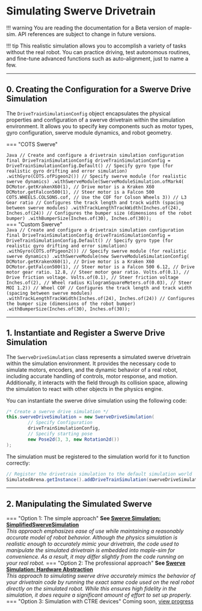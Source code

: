 # Simulating Swerve Drivetrain

!!! warning
      You are reading the documentation for a Beta version of maple-sim. API references are subject to change in future versions.

!!! tip
      This realistic simulation allows you to accomplish a variety of tasks without the real robot. You can practice driving, test autonomous routines, and fine-tune advanced functions such as auto-alignment, just to name a few.

---
## 0. Creating the Configuration for a Swerve Drive Simulation

The `DriveTrainSimulationConfig` object encapsulates the physical properties and configuration of a swerve drivetrain within the simulation environment. It allows you to specify key components such as motor types, gyro configuration, swerve module dynamics, and robot geometry.

=== "COTS Swerve"
    <div>
        ```Java
        // Create and configure a drivetrain simulation configuration
        final DriveTrainSimulationConfig driveTrainSimulationConfig = DriveTrainSimulationConfig.Default()
                // Specify gyro type (for realistic gyro drifting and error simulation)
                .withGyro(COTS.ofPigeon2())
                // Specify swerve module (for realistic swerve dynamics)
                .withSwerveModule(SwerveModuleSimulation.ofMark4(
                        DCMotor.getKrakenX60(1), // Drive motor is a Kraken X60
                        DCMotor.getFalcon500(1), // Steer motor is a Falcon 500
                        COTS.WHEELS.COLSONS.cof, // Use the COF for Colson Wheels
                        3)) // L3 Gear ratio
                // Configures the track length and track width (spacing between swerve modules)
                .withTrackLengthTrackWidth(Inches.of(24), Inches.of(24))
                // Configures the bumper size (dimensions of the robot bumper)
                .withBumperSize(Inches.of(30), Inches.of(30));
        ```
    </div>
=== "Custom Swerve"
    <div>
        ```Java
        // Create and configure a drivetrain simulation configuration
        final DriveTrainSimulationConfig driveTrainSimulationConfig = DriveTrainSimulationConfig.Default()
                // Specify gyro type (for realistic gyro drifting and error simulation)
                .withGyro(COTS.ofPigeon2())
                // Specify swerve module (for realistic swerve dynamics)
                .withSwerveModule(new SwerveModuleSimulationConfig(
                        DCMotor.getKrakenX60(1), // Drive motor is a Kraken X60
                        DCMotor.getFalcon500(1), // Steer motor is a Falcon 500
                        6.12, // Drive motor gear ratio.
                        12.8, // Steer motor gear ratio.
                        Volts.of(0.1), // Drive friction voltage.
                        Volts.of(0.1), // Steer friction voltage
                        Inches.of(2), // Wheel radius
                        KilogramSquareMeters.of(0.03), // Steer MOI
                        1.2)) // Wheel COF
                // Configures the track length and track width (spacing between swerve modules)
                .withTrackLengthTrackWidth(Inches.of(24), Inches.of(24))
                // Configures the bumper size (dimensions of the robot bumper)
                .withBumperSize(Inches.of(30), Inches.of(30));
        ```
    </div>

---
## 1. Instantiate and Register a Swerve Drive Simulation

The `SwerveDriveSimulation` class represents a simulated swerve drivetrain within the simulation environment. It provides the necessary code to simulate motors, encoders, and the dynamic behavior of a real robot, including accurate handling of controls, motor response, and motion. Additionally, it interacts with the field through its collision space, allowing the simulation to react with other objects in the physics engine.

You can instantiate the swerve drive simulation using the following code:

```java
/* Create a swerve drive simulation */
this.swerveDriveSimulation = new SwerveDriveSimulation(
        // Specify Configuration
        driveTrainSimulationConfig,
        // Specify starting pose
        new Pose2d(3, 3, new Rotation2d())
);
```

The simulation must be registered to the simulation world for it to function correctly:

```java
// Register the drivetrain simulation to the default simulation world
SimulatedArena.getInstance().addDriveTrainSimulation(swerveDriveSimulation);
```

---
## 2. Manipulating the Simulated Swerve

=== "Option 1: The simple approach"
    **See [Swerve Simulation: SimplifiedSwerveSimulation](./swerve-sim-easy.md)**<br>
    *This approach emphasizes ease of use while maintaining a reasonably accurate model of robot behavior. Although the physics simulation is realistic enough to accurately mimic your drivetrain, the code used to manipulate the simulated drivetrain is embedded into maple-sim for convenience. As a result, it may differ slightly from the code running on your real robot.*
=== "Option 2: The professional approach"
    **See [Swerve Simulation: Hardware Abstraction](./swerve-sim-hardware-abstraction.md)**<br>
    *This approach to simulating swerve drive accurately mimics the behavior of your drivetrain code by running the exact same code used on the real robot directly on the simulated robot. While this ensures high fidelity in the simulation, it does require a significant amount of effort to set up properly.*
=== "Option 3: Simulation with CTRE devices"
       Coming soon, [view progress](https://github.com/Shenzhen-Robotics-Alliance/maple-sim/tree/CTRE-simulation-support)